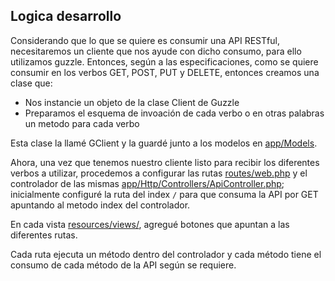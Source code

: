 ## Logica desarrollo
Considerando que lo que se quiere es consumir una API RESTful, necesitaremos un cliente que nos ayude con dicho consumo, para ello utilizamos guzzle.
Entonces, según a las especificaciones, como se quiere consumir en los verbos GET, POST, PUT y DELETE, entonces creamos una clase que:
- Nos instancie un objeto de la clase Client de Guzzle
- Preparamos el esquema de invoación de cada verbo o en otras palabras un metodo para cada verbo

Esta clase la llamé GClient y la guardé junto a los modelos en [app/Models](app/Models/GClient.php).

Ahora, una vez que tenemos nuestro cliente listo para recibir los diferentes verbos a utilizar, procedemos a configurar las rutas [routes/web.php](routes/web.php) y el controlador de las mismas [app/Http/Controllers/ApiController.php](app/Http/Controllers/ApiController.php); inicialmente configuré la ruta del index `/` para que consuma la API por GET apuntando al metodo index del controlador.

En cada vista [resources/views/](resources/views/), agregué botones que apuntan a las diferentes rutas.

Cada ruta ejecuta un método dentro del controlador y cada método tiene el consumo de cada método de la API según se requiere.
